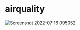 # airquality
![Screenshot 2022-07-16 095052](https://user-images.githubusercontent.com/87566000/179339275-a3cca505-db1b-40f3-8de9-697de5308947.jpg)

